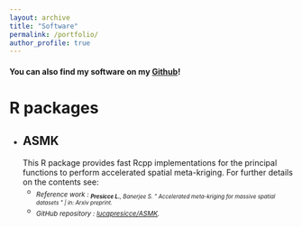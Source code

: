 ```yaml
---
layout: archive
title: "Software"
permalink: /portfolio/
author_profile: true
---
```


#### You can also find my software on my [Github](https://github.com/lucapresicce)!

# R packages

* ## ASMK 
  This R package provides fast Rcpp implementations for the principal functions to perform accelerated spatial meta-kriging. For further details on the contents see: 
  * <sub><i>Reference work :<i> <sub><b>Presicce L.</b>, Banerjee S. &quot; Accelerated meta-kriging for massive spatial datasets &quot; | in: <i>Arxiv preprint<i/>.
  * <sub><i>GitHub repository :<i> [lucapresicce/ASMK](https://github.com/lucapresicce/ASMK).

<!---  
[paper](https://www.aclweb.org/anthology/2021.hackashop-1.19.pdf) |
[slides](https://myrthereuver.github.io/talks/Slides_ArgMiningstance.pdf)  |
[poster](https://myrthereuver.github.io/talks/MattisReuver_HackathonReport%20(6).pdf) |
[code/demo](https://github.com/myrthereuver/Hackathon_MediaComments/blob/main/Hackathon_comments_script.ipynb)</sub>
--->
